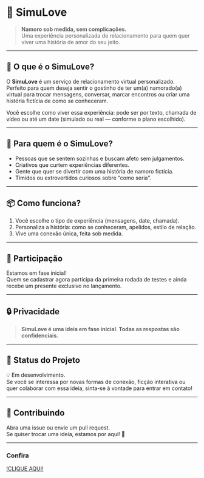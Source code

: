 # 💖 SimuLove

> **Namoro sob medida, sem complicações.**  
> Uma experiência personalizada de relacionamento para quem quer viver uma história de amor do seu jeito.
> 
---

## 💬 O que é o SimuLove?

O **SimuLove** é um serviço de relacionamento virtual personalizado.  
Perfeito para quem deseja sentir o gostinho de ter um(a) namorado(a) virtual para trocar mensagens, conversar, marcar encontros ou criar uma história fictícia de como se conheceram.

Você escolhe como viver essa experiência: pode ser por texto, chamada de vídeo ou até um date (simulado ou real — conforme o plano escolhido).

---

## 🎯 Para quem é o SimuLove?

- Pessoas que se sentem sozinhas e buscam afeto sem julgamentos.
- Criativos que curtem experiências diferentes.
- Gente que quer se divertir com uma história de namoro fictícia.
- Tímidos ou extrovertidos curiosos sobre “como seria”.

---

## 📦 Como funciona?

1. Você escolhe o tipo de experiência (mensagens, date, chamada).
2. Personaliza a história: como se conheceram, apelidos, estilo de relação.
3. Vive uma conexão única, feita sob medida.

---

## 👀 Participação

Estamos em fase inicial!  
Quem se cadastrar agora participa da primeira rodada de testes e ainda recebe um presente exclusivo no lançamento.

---

## 🔒 Privacidade

> **SimuLove é uma ideia em fase inicial. Todas as respostas são confidenciais.**

---

## 🚧 Status do Projeto

💡 Em desenvolvimento.  
Se você se interessa por novas formas de conexão, ficção interativa ou quer colaborar com essa ideia, sinta-se à vontade para entrar em contato!

---

## 🤝 Contribuindo

Abra uma issue ou envie um pull request.  
Se quiser trocar uma ideia, estamos por aqui! 💌

---

### Confira

[!CLIQUE AQUI!](https://formsimulove.pages.dev/)

